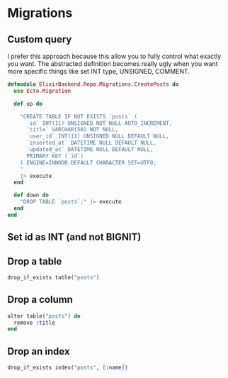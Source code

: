 # Migrations

## Custom query

I prefer this approach because this allow you to fully control what exactly you want.
The abstracted definition becomes really ugly when you want more specific things like set INT type, UNSIGNED, COMMENT.

```ex
defmodule ElixirBackend.Repo.Migrations.CreatePosts do
  use Ecto.Migration

  def up do

    "CREATE TABLE IF NOT EXISTS `posts` (
      `id` INT(11) UNSIGNED NOT NULL AUTO_INCREMENT,
      `title` VARCHAR(50) NOT NULL,
      `user_id` INT(11) UNSIGNED NULL DEFAULT NULL,
      `inserted_at` DATETIME NULL DEFAULT NULL,
      `updated_at` DATETIME NULL DEFAULT NULL,
      PRIMARY KEY (`id`)
    ) ENGINE=INNODB DEFAULT CHARACTER SET=UTF8;
    "
    |> execute
  end

  def down do
    "DROP TABLE `posts`;" |> execute
  end
end
```

## Set id as INT (and not BIGNIT)

## Drop a table

```ex
drop_if_exists table("posts")
```

## Drop a column

```ex
alter table("posts") do
  remove :title
end
```	

## Drop an index

```ex
drop_if_exists index("posts", [:name])
```